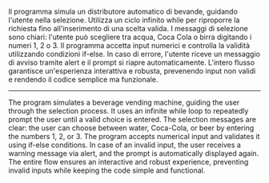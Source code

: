 Il programma simula un distributore automatico di bevande, guidando l'utente nella selezione. Utilizza un ciclo infinito while per riproporre la richiesta fino all'inserimento di una scelta valida. I messaggi di selezione sono chiari: l'utente può scegliere tra acqua, Coca Cola o birra digitando i numeri 1, 2 o 3. Il programma accetta input numerici e controlla la validità utilizzando condizioni if-else. In caso di errore, l'utente riceve un messaggio di avviso tramite alert e il prompt si riapre automaticamente. L'intero flusso garantisce un'esperienza interattiva e robusta, prevenendo input non validi e rendendo il codice semplice ma funzionale.

--------------------------------------------------------------------------------------------------------------------------------------------------------------------------------------------


The program simulates a beverage vending machine, guiding the user through the selection process. It uses an infinite while loop to repeatedly prompt the user until a valid choice is entered. The selection messages are clear: the user can choose between water, Coca-Cola, or beer by entering the numbers 1, 2, or 3. The program accepts numerical input and validates it using if-else conditions. In case of an invalid input, the user receives a warning message via alert, and the prompt is automatically displayed again. The entire flow ensures an interactive and robust experience, preventing invalid inputs while keeping the code simple and functional.
